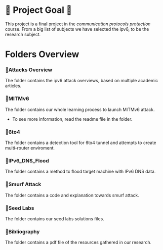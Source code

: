 # 🎯 Project Goal 🎯
This project is a final project in the _communication protocols protection_ course.
From a big list of subjects we have selected the ipv6, to be the research subject. 

# Folders Overview

### 📁Attacks Overview
The folder contains the ipv6 attack overviews, based on multiple academic articles.

### 📁MITMv6
The folder contains our whole learning process to launch MITMv6 attack.
* To see more information, read the readme file in the folder.

### 📁6to4
The folder contains a detection tool for 6to4 tunnel and attempts to create multi-router enviroment.

### 📁IPv6_DNS_Flood
The folder contains a method to flood target machine with IPv6 DNS data. 

### 📁Smurf Attack
The folder contains a code and explanation towards smurf attack. 

### 📁Seed Labs
The folder contains our seed labs solutions files. 

### 📁Bibliography
The folder contains a pdf file of the resources gathered in our research.
